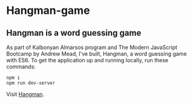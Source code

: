 # Hangman-game
## Hangman is a word guessing game

As part of Kalbonyan Almarsos program and The Modern JavaScript Bootcamp by Andrew Mead, I've built, Hangman, a word guessing game with ES6.
To get the application up and running locally, run these commands:
```
npm i
npm run dev-server
```
Visit [Hangman](https://abotalb-hangman.netlify.app/).

